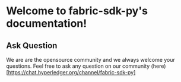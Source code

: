 Welcome to fabric-sdk-py's documentation!
=========================================

## Ask Question
We are are the opensource community and we always welcome your questions.
Feel free to ask any question on our community (here)[https://chat.hyperledger.org/channel/fabric-sdk-py]